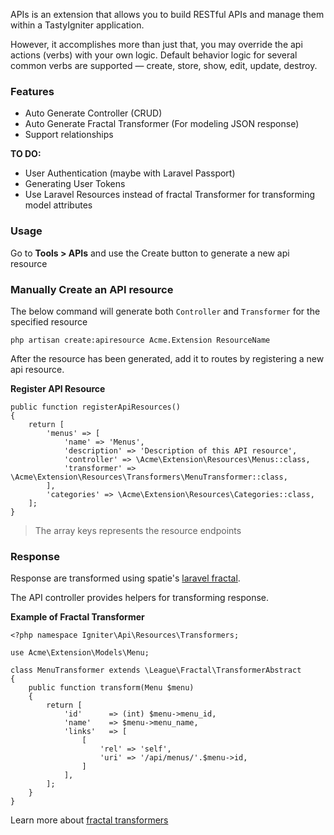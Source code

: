 APIs is an extension that allows you to build RESTful APIs and manage them within a TastyIgniter application.

However, it accomplishes more than just that, you may override the api actions (verbs) with your own logic. 
Default behavior logic for several common verbs are supported — create, store, show, edit, update, destroy. 

### Features
- Auto Generate Controller (CRUD)
- Auto Generate Fractal Transformer (For modeling JSON response)
- Support relationships

**TO DO:**
- User Authentication (maybe with Laravel Passport)
- Generating User Tokens
- Use Laravel Resources instead of fractal Transformer for transforming model attributes

### Usage
Go to **Tools > APIs** and use the Create button to generate a new api resource

### Manually Create an API resource

The below command will generate both `Controller` and `Transformer` for the specified resource

```
php artisan create:apiresource Acme.Extension ResourceName
```

After the resource has been generated, add it to routes by registering a new api resource.

**Register API Resource**
```
public function registerApiResources()
{
    return [
        'menus' => [
            'name' => 'Menus',
            'description' => 'Description of this API resource',
            'controller' => \Acme\Extension\Resources\Menus::class,
            'transformer' => \Acme\Extension\Resources\Transformers\MenuTransformer::class,
        ],
        'categories' => \Acme\Extension\Resources\Categories::class,
    ];
}
```

> The array keys represents the resource endpoints

### Response

Response are transformed using spatie's [laravel fractal](https://github.com/spatie/laravel-fractal).

The API controller provides helpers for transforming response.

**Example of Fractal Transformer**

```
<?php namespace Igniter\Api\Resources\Transformers;

use Acme\Extension\Models\Menu;

class MenuTransformer extends \League\Fractal\TransformerAbstract
{
	public function transform(Menu $menu)
	{
	    return [
	        'id'      => (int) $menu->menu_id,
	        'name'    => $menu->menu_name,
            'links'   => [
                [
                    'rel' => 'self',
                    'uri' => '/api/menus/'.$menu->id,
                ]
            ],
	    ];
	}
}
```

Learn more about [fractal transformers](https://fractal.thephpleague.com/transformers/)